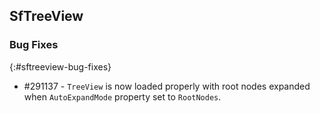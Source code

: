 ## SfTreeView

### Bug Fixes
{:#sftreeview-bug-fixes}

* \#291137 - `TreeView` is now loaded properly with root nodes expanded when `AutoExpandMode` property set to `RootNodes`.

